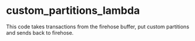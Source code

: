 # custom_partitions_lambda
This code takes transactions from the firehose buffer, put custom partitions and sends back to firehose.
